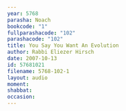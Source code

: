 ```yaml
---
year: 5768
parasha: Noach
bookcode: "1"
fullparashacode: "102"
parashacode: "102"
title: You Say You Want An Evolution
author: Rabbi Eliezer Hirsch
date: 2007-10-13
id: 57681021
filename: 5768-102-1
layout: audio
moment: 
shabbat: 
occasion: 
---
```

